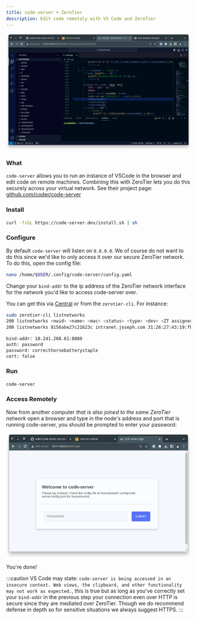 ```yaml
---
title: code-server + ZeroTier
description: Edit code remotely with VS Code and ZeroTier
---
```


![VS Code in the browser](./images/code-server-02.png)

### What

`code-server` allows you to run an instance of VSCode in the browser and edit code on remote machines. Combining this with ZeroTier lets you do this securely across your virtual network. See their project page: [github.com/coder/code-server](https://github.com/coder/code-server)

### Install

```sh
curl -fsSL https://code-server.dev/install.sh | sh
```

### Configure

By default `code-server` will listen on `0.0.0.0`. We of course do not want to do this since we'd like to only access it over our secure ZeroTier network. To do this, open the config file:

```sh
nano /home/$USER/.config/code-server/config.yaml
```

Change your `bind-addr` to the ip address of the ZeroTier network interface for the network you'd like to access code-server over.

You can get this via [Central](https://my.zerotier.com) or from the `zerotier-cli`. For instance:

```sh
sudo zerotier-cli listnetworks
200 listnetworks <nwid> <name> <mac> <status> <type> <dev> <ZT assigned ips>
200 listnetworks 8156abe27c21623c intranet.joseph.com 31:26:27:43:19:fb OK PRIVATE ztcjyorbnc fd80:76c1:124c:2268:1da9:9bf1:14d:ab3e/88,10.241.208.61/16
```

```text
bind-addr: 10.241.208.61:8080
auth: password
password: correcthorsebatterystaple
cert: false
```

### Run

```sh
code-server
```

### Access Remotely

Now from another computer *that is also joined to the same ZeroTier network* open a browser and type in the node's address and port that is running code-server, you should be prompted to enter your password:

![Password prompt](./images/code-server-01.png)

You're done!

:::caution
VS Code may state: `code-server is being accessed in an insecure context. Web views, the clipboard, and other functionality may not work as expected.`, this is true but as long as you've correctly set your `bind-addr` in the previous step your connection even over HTTP is secure since they are mediated over ZeroTier. Though we do recommend defense in depth so for sensitive situations we always suggest HTTPS.
:::
